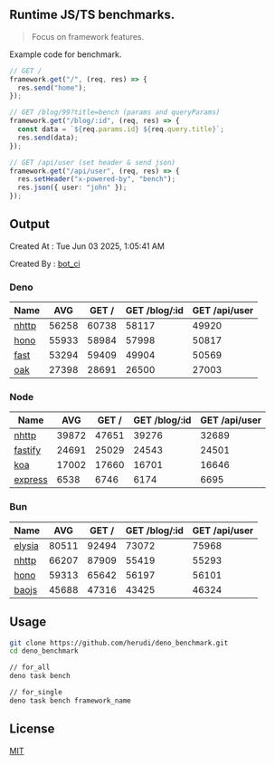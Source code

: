 ## Runtime JS/TS benchmarks.

> Focus on framework features.

Example code for benchmark.
```ts
// GET /
framework.get("/", (req, res) => {
  res.send("home");
});

// GET /blog/99?title=bench (params and queryParams)
framework.get("/blog/:id", (req, res) => {
  const data = `${req.params.id} ${req.query.title}`;
  res.send(data);
});

// GET /api/user (set header & send json)
framework.get("/api/user", (req, res) => {
  res.setHeader("x-powered-by", "bench");
  res.json({ user: "john" });
});
```

## Output
Created At : Tue Jun 03 2025, 1:05:41 AM

Created By : [bot_ci](https://github.com/herudi/deno_benchmarks/commits?author=github-actions%5Bbot%5D)


### Deno
|Name|AVG|GET /|GET /blog/:id|GET /api/user|
|----|----|----|----|----|
|[nhttp](https://github.com/nhttp/nhttp)|56258|60738|58117|49920|
|[hono](https://github.com/honojs/hono)|55933|58984|57998|50817|
|[fast](https://github.com/danteissaias/fast)|53294|59409|49904|50569|
|[oak](https://github.com/oakserver/oak)|27398|28691|26500|27003|
  


### Node
|Name|AVG|GET /|GET /blog/:id|GET /api/user|
|----|----|----|----|----|
|[nhttp](https://github.com/nhttp/nhttp)|39872|47651|39276|32689|
|[fastify](https://github.com/fastify/fastify)|24691|25029|24543|24501|
|[koa](https://github.com/koajs/koa)|17002|17660|16701|16646|
|[express](https://github.com/expressjs/express)|6538|6746|6174|6695|
  


### Bun
|Name|AVG|GET /|GET /blog/:id|GET /api/user|
|----|----|----|----|----|
|[elysia](https://github.com/elysiajs/elysia)|80511|92494|73072|75968|
|[nhttp](https://github.com/nhttp/nhttp)|66207|87909|55419|55293|
|[hono](https://github.com/honojs/hono)|59313|65642|56197|56101|
|[baojs](https://github.com/mattreid1/baojs)|45688|47316|43425|46324|
  



## Usage

```bash
git clone https://github.com/herudi/deno_benchmark.git
cd deno_benchmark

// for_all
deno task bench

// for_single
deno task bench framework_name
```

## License

[MIT](LICENSE)


